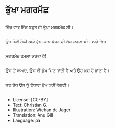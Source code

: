 # ਭੁੱਖਾ ਮਗਰਮੱਛ

##
ਇੱਕ ਵਾਰ ਇੱਕ ਬਹੁਤ ਹੀ ਭੁੱਖਾ ਮਗਰਮੱਛ ਸੀ।

##
ਉਹ ਹੌਲੀ ਹੌਲੀ ਅਤੇ ਚੁੱਪ-ਚਾਪ ਭੋਜਨ ਦੀ ਖੋਜ ਕਰਦਾ ਸੀ। ਅਤੇ ਫਿਰ…

##
ਮਗਰਮੱਛ ਹਮਲਾ ਕਰਦਾ ਹੈ!

##
ਉਸ ਤੋਂ ਬਾਅਦ, ਉਸ ਦੀ ਭੁੱਖ ਮਿਟ ਜਾਂਦੀ ਹੈ ਅਤੇ ਉਹ ਖੁਸ਼ ਹੋ ਜਾਂਦਾ ਹੈ।

##
ਜਦ ਤੱਕ ਉਸ ਨੂੰ ਦੋਬਾਰਾ ਭੁੱਖ ਨਹੀਂ ਲੱਗਦੀ।

##
* License: [CC-BY]
* Text: Christian G.
* Illustration: Wiehan de Jager
* Translation: Anu Gill
* Language: pa
